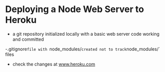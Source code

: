 # Deploying a Node Web Server to Heroku

- a git repository initialized locally with a basic web server code working and committed

-.gitignore`file with `node_modules/` created not to track `node_modules/` files

- check the changes at www.heroku.com 
